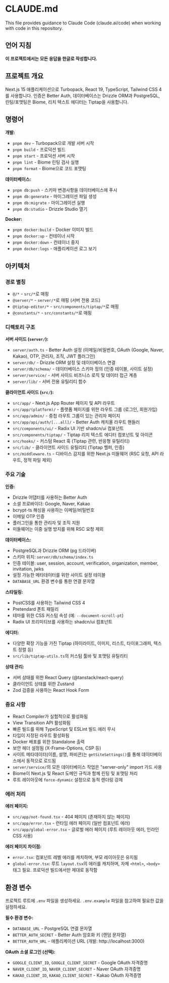 # CLAUDE.md

This file provides guidance to Claude Code (claude.ai/code) when working with code in this repository.

## 언어 지침

**이 프로젝트에서는 모든 응답을 한글로 작성합니다.**

## 프로젝트 개요

Next.js 15 애플리케이션으로 Turbopack, React 19, TypeScript, Tailwind CSS 4를 사용합니다. 인증은 Better Auth, 데이터베이스는 Drizzle ORM과 PostgreSQL, 린팅/포맷팅은 Biome, 리치 텍스트 에디터는 Tiptap을 사용합니다.

## 명령어

**개발:**
- `pnpm dev` - Turbopack으로 개발 서버 시작
- `pnpm build` - 프로덕션 빌드
- `pnpm start` - 프로덕션 서버 시작
- `pnpm lint` - Biome 린팅 검사 실행
- `pnpm format` - Biome으로 코드 포맷팅

**데이터베이스:**
- `pnpm db:push` - 스키마 변경사항을 데이터베이스에 푸시
- `pnpm db:generate` - 마이그레이션 파일 생성
- `pnpm db:migrate` - 마이그레이션 실행
- `pnpm db:studio` - Drizzle Studio 열기

**Docker:**
- `pnpm docker:build` - Docker 이미지 빌드
- `pnpm docker:up` - 컨테이너 시작
- `pnpm docker:down` - 컨테이너 중지
- `pnpm docker:logs` - 애플리케이션 로그 보기

## 아키텍처

### 경로 별칭

- `@/*` - `src/*`로 매핑
- `@server/*` - `server/*`로 매핑 (서버 전용 코드)
- `@tiptap-editor/*` - `src/components/tiptap/*`로 매핑
- `@constants/*` - `src/constants/*`로 매핑

### 디렉토리 구조

**서버 사이드 (`server/`):**
- `server/auth.ts` - Better Auth 설정 (이메일/비밀번호, OAuth (Google, Naver, Kakao), OTP, 관리자, 조직, JWT 플러그인)
- `server/db/` - Drizzle ORM 설정 및 데이터베이스 연결
- `server/db/schema/` - 데이터베이스 스키마 정의 (인증 테이블, 사이트 설정)
- `server/service/` - 서버 사이드 비즈니스 로직 및 데이터 접근 계층
- `server/lib/` - 서버 전용 유틸리티 함수

**클라이언트 사이드 (`src/`):**
- `src/app/` - Next.js App Router 페이지 및 API 라우트
- `src/app/(platform)/` - 플랫폼 페이지를 위한 라우트 그룹 (로그인, 회원가입)
- `src/app/admin/` - 중첩 라우트 그룹이 있는 관리자 페이지
- `src/app/api/auth/[...all]/` - Better Auth 캐치올 라우트 핸들러
- `src/components/ui/` - Radix UI 기반 shadcn/ui 컴포넌트
- `src/components/tiptap/` - Tiptap 리치 텍스트 에디터 컴포넌트 및 아이콘
- `src/hooks/` - 커스텀 React 훅 (Tiptap 관련, 반응형 유틸리티)
- `src/lib/` - 클라이언트 사이드 유틸리티 (Tiptap 헬퍼, 인증)
- `src/middleware.ts` - 디바이스 감지를 위한 Next.js 미들웨어 (RSC 요청, API 라우트, 정적 파일 제외)

### 주요 기술

**인증:**
- Drizzle 어댑터를 사용하는 Better Auth
- 소셜 프로바이더: Google, Naver, Kakao
- bcrypt-ts 해싱을 사용하는 이메일/비밀번호
- 이메일 OTP 인증
- 플러그인을 통한 관리자 및 조직 지원
- 미들웨어는 이중 실행 방지를 위해 RSC 요청 제외

**데이터베이스:**
- PostgreSQL과 Drizzle ORM (pg 드라이버)
- 스키마 위치: `server/db/schema/index.ts`
- 인증 테이블: user, session, account, verification, organization, member, invitation, jwks
- 설정 가능한 메타데이터를 위한 사이트 설정 테이블
- `DATABASE_URL` 환경 변수를 통한 연결 문자열

**스타일링:**
- PostCSS를 사용하는 Tailwind CSS 4
- Pretendard 폰트 패밀리
- 테마를 위한 CSS 커스텀 속성 (예: `--document-scroll-pt`)
- Radix UI 프리미티브를 사용하는 shadcn/ui 컴포넌트

**에디터:**
- 다양한 확장 기능을 가진 Tiptap (하이라이트, 이미지, 리스트, 타이포그래피, 텍스트 정렬 등)
- `src/lib/tiptap-utils.ts`의 커스텀 툴바 및 포맷팅 유틸리티

**상태 관리:**
- 서버 상태를 위한 React Query (@tanstack/react-query)
- 클라이언트 상태를 위한 Zustand
- Zod 검증을 사용하는 React Hook Form

### 중요 사항

- React Compiler가 실험적으로 활성화됨
- View Transition API 활성화됨
- 빠른 빌드를 위해 TypeScript 및 ESLint 빌드 에러 무시
- 타입이 지정된 라우트 활성화됨
- Docker 배포를 위한 Standalone 출력
- 보안 헤더 설정됨 (X-Frame-Options, CSP 등)
- 사이트 메타데이터(이름, 설명, 파비콘)는 `getSiteSettings()`를 통해 데이터베이스에서 동적으로 로드됨
- `server/service/`의 모든 데이터베이스 작업은 "server-only" import 가드 사용
- Biome이 Next.js 및 React 도메인 규칙과 함께 린팅 및 포맷팅 처리
- 루트 레이아웃에 `force-dynamic` 설정으로 동적 렌더링 강제

### 에러 처리

**에러 페이지:**
- `src/app/not-found.tsx` - 404 페이지 (존재하지 않는 페이지)
- `src/app/error.tsx` - 런타임 에러 페이지 (일반 컴포넌트 에러)
- `src/app/global-error.tsx` - 글로벌 에러 페이지 (루트 레이아웃 에러, 인라인 CSS 사용)

**에러 페이지 차이점:**
- `error.tsx`: 컴포넌트 레벨 에러를 캐치하며, 부모 레이아웃은 유지됨
- `global-error.tsx`: 루트 `layout.tsx`의 에러를 캐치하며, 자체 `<html>`, `<body>` 태그 필요. 프로덕션 빌드에서만 제대로 동작함

## 환경 변수

프로젝트 루트에 `.env` 파일을 생성하세요. `.env.example` 파일을 참고하여 필요한 값을 설정하세요.

**필수 환경 변수:**
- `DATABASE_URL` - PostgreSQL 연결 문자열
- `BETTER_AUTH_SECRET` - Better Auth 암호화 키 (랜덤 문자열)
- `BETTER_AUTH_URL` - 애플리케이션 URL (개발: http://localhost:3000)

**OAuth 소셜 로그인 (선택):**
- `GOOGLE_CLIENT_ID`, `GOOGLE_CLIENT_SECRET` - Google OAuth 자격증명
- `NAVER_CLIENT_ID`, `NAVER_CLIENT_SECRET` - Naver OAuth 자격증명
- `KAKAO_CLIENT_ID`, `KAKAO_CLIENT_SECRET` - Kakao OAuth 자격증명
